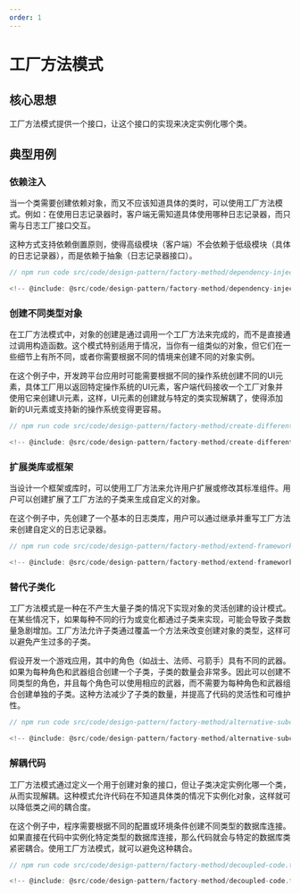 ```yaml
---
order: 1
---
```


# 工厂方法模式

## 核心思想

工厂方法模式提供一个接口，让这个接口的实现来决定实例化哪个类。

## 典型用例

### 依赖注入

当一个类需要创建依赖对象，而又不应该知道具体的类时，可以使用工厂方法模式。例如：在使用日志记录器时，客户端无需知道具体使用哪种日志记录器，而只需与日志工厂接口交互。

这种方式支持依赖倒置原则，使得高级模块（客户端）不会依赖于低级模块（具体的日志记录器），而是依赖于抽象（日志记录器接口）。

```ts
// npm run code src/code/design-pattern/factory-method/dependency-injection.ts

<!-- @include: @src/code/design-pattern/factory-method/dependency-injection.ts  -->
```

### 创建不同类型对象

在工厂方法模式中，对象的创建是通过调用一个工厂方法来完成的，而不是直接通过调用构造函数。这个模式特别适用于情况，当你有一组类似的对象，但它们在一些细节上有所不同，或者你需要根据不同的情境来创建不同的对象实例。

在这个例子中，开发跨平台应用时可能需要根据不同的操作系统创建不同的UI元素，具体工厂用以返回特定操作系统的UI元素，客户端代码接收一个工厂对象并使用它来创建UI元素，这样，UI元素的创建就与特定的类实现解耦了，使得添加新的UI元素或支持新的操作系统变得更容易。

```ts
// npm run code src/code/design-pattern/factory-method/create-different-type-objects.ts

<!-- @include: @src/code/design-pattern/factory-method/create-different-type-objects.ts -->
```

### 扩展类库或框架

当设计一个框架或库时，可以使用工厂方法来允许用户扩展或修改其标准组件。用户可以创建扩展了工厂方法的子类来生成自定义的对象。 

在这个例子中，先创建了一个基本的日志类库，用户可以通过继承并重写工厂方法来创建自定义的日志记录器。

```ts
// npm run code src/code/design-pattern/factory-method/extend-framework.ts

<!-- @include: @src/code/design-pattern/factory-method/extend-framework.ts -->
```

### 替代子类化

工厂方法模式是一种在不产生大量子类的情况下实现对象的灵活创建的设计模式。在某些情况下，如果每种不同的行为或变化都通过子类来实现，可能会导致子类数量急剧增加。工厂方法允许子类通过覆盖一个方法来改变创建对象的类型，这样可以避免产生过多的子类。

假设开发一个游戏应用，其中的角色（如战士、法师、弓箭手）具有不同的武器。如果为每种角色和武器组合创建一个子类，子类的数量会非常多。因此可以创建不同类型的角色，并且每个角色可以使用相应的武器，而不需要为每种角色和武器组合创建单独的子类。这种方法减少了子类的数量，并提高了代码的灵活性和可维护性。

```ts
// npm run code src/code/design-pattern/factory-method/alternative-subclassing.ts

<!-- @include: @src/code/design-pattern/factory-method/alternative-subclassing.ts -->
```

### 解耦代码

工厂方法模式通过定义一个用于创建对象的接口，但让子类决定实例化哪一个类，从而实现解耦。这种模式允许代码在不知道具体类的情况下实例化对象，这样就可以降低类之间的耦合度。

在这个例子中，程序需要根据不同的配置或环境条件创建不同类型的数据库连接。如果直接在代码中实例化特定类型的数据库连接，那么代码就会与特定的数据库类紧密耦合。使用工厂方法模式，就可以避免这种耦合。

```ts
// npm run code src/code/design-pattern/factory-method/decoupled-code.ts

<!-- @include: @src/code/design-pattern/factory-method/decoupled-code.ts -->
```